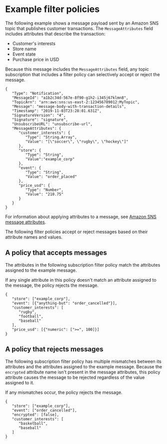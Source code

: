 # Example filter policies<a name="example-filter-policies"></a>

The following example shows a message payload sent by an Amazon SNS topic that publishes customer transactions\. The `MessageAttributes` field includes attributes that describe the transaction:
+ Customer's interests
+ Store name
+ Event state
+ Purchase price in USD

Because this message includes the `MessageAttributes` field, any topic subscription that includes a filter policy can selectively accept or reject the message\.

```
{
   "Type": "Notification",
   "MessageId": "a1b2c34d-567e-8f90-g1h2-i345j67klmn8",
   "TopicArn": "arn:aws:sns:us-east-2:123456789012:MyTopic",
   "Message": "message-body-with-transaction-details",
   "Timestamp": "2019-11-03T23:28:01.631Z",
   "SignatureVersion": "4",
   "Signature": "signature",
   "UnsubscribeURL": "unsubscribe-url",
   "MessageAttributes": {
      "customer_interests": {
         "Type": "String.Array",
         "Value": "[\"soccer\", \"rugby\", \"hockey\"]"
      },
      "store": {
         "Type": "String",
         "Value":"example_corp"
      },
      "event": {
         "Type": "String",
         "Value": "order_placed"
      },
      "price_usd": {
         "Type": "Number", 
         "Value": "210.75"
      }
   }
}
```

For information about applying attributes to a message, see [Amazon SNS message attributes](sns-message-attributes.md)\.

The following filter policies accept or reject messages based on their attribute names and values\.

## A policy that accepts messages<a name="policy-accepts-messages"></a>

The attributes in the following subscription filter policy match the attributes assigned to the example message\.

If any single attribute in this policy doesn't match an attribute assigned to the message, the policy rejects the message\.

```
{
   "store": ["example_corp"],
   "event": [{"anything-but": "order_cancelled"}],
   "customer_interests": [
      "rugby",
      "football",
      "baseball"
   ],
   "price_usd": [{"numeric": [">=", 100]}]
}
```

## A policy that rejects messages<a name="policy-rejects-messages"></a>

The following subscription filter policy has multiple mismatches between its attributes and the attributes assigned to the example message\. Because the `encrypted` attribute name isn't present in the message attributes, this policy attribute causes the message to be rejected regardless of the value assigned to it\.

If any mismatches occur, the policy rejects the message\.

```
{
   "store": ["example_corp"],
   "event": ["order_cancelled"],
   "encrypted": [false],
   "customer_interests": [
      "basketball",
      "baseball"
   ]
}
```